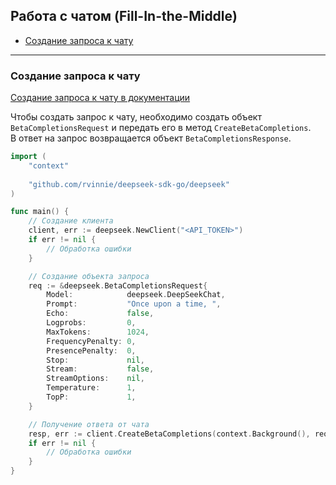 ## Работа с чатом (Fill-In-the-Middle)

* [Создание запроса к чату](#Создание-запроса-к-чату)

---

### Создание запроса к чату
[Создание запроса к чату в документации](https://api-docs.deepseek.com/api/create-completion)

Чтобы создать запрос к чату, необходимо создать объект `BetaCompletionsRequest` и передать его в метод `CreateBetaCompletions`.   
В ответ на запрос возвращается объект `BetaCompletionsResponse`.

```go
import (
    "context"
    
    "github.com/rvinnie/deepseek-sdk-go/deepseek"
)

func main() {
    // Создание клиента
    client, err := deepseek.NewClient("<API_TOKEN>")
    if err != nil {
        // Обработка ошибки
    }

    // Создание объекта запроса
    req := &deepseek.BetaCompletionsRequest{
        Model:            deepseek.DeepSeekChat,
        Prompt:           "Once upon a time, ",
        Echo:             false,
        Logprobs:         0,
        MaxTokens:        1024,
        FrequencyPenalty: 0,
        PresencePenalty:  0,
        Stop:             nil,
        Stream:           false,
        StreamOptions:    nil,
        Temperature:      1,
        TopP:             1,
    }

    // Получение ответа от чата
    resp, err := client.CreateBetaCompletions(context.Background(), req)
    if err != nil {
        // Обработка ошибки
    }
}

```
